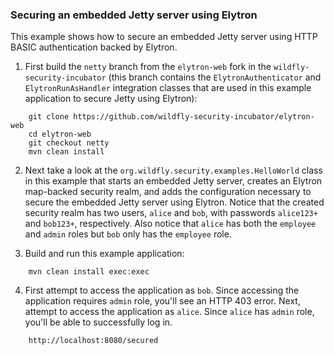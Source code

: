 ### Securing an embedded Jetty server using Elytron

This example shows how to secure an embedded Jetty server using HTTP BASIC authentication backed by Elytron.

1. First build the ```netty``` branch from the ```elytron-web``` fork in the ```wildfly-security-incubator``` (this
branch contains the ```ElytronAuthenticator``` and ```ElytronRunAsHandler``` integration classes that are used in this example
application to secure Jetty using Elytron):

```
    git clone https://github.com/wildfly-security-incubator/elytron-web
    cd elytron-web
    git checkout netty
    mvn clean install
```

2. Next take a look at the ```org.wildfly.security.examples.HelloWorld``` class in this example that starts an embedded
Jetty server, creates an Elytron map-backed security realm, and adds the configuration necessary to secure the embedded
Jetty server using Elytron. Notice that the created security realm has two users, ```alice``` and ```bob```, with passwords
```alice123+``` and ```bob123+```, respectively. Also notice that ```alice``` has both the ```employee``` and ```admin``` roles
but ```bob``` only has the ```employee``` role.


3. Build and run this example application:

```
    mvn clean install exec:exec
```

4. First attempt to access the application as ```bob```. Since accessing the application requires ```admin``` role, you'll
see an HTTP 403 error. Next, attempt to access the application as ```alice```. Since ```alice``` has ```admin``` role,
you'll be able to successfully log in.

```
    http://localhost:8080/secured
```